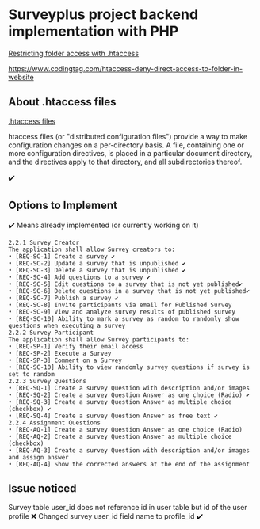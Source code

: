 # Surveyplus project backend implementation with PHP

[Restricting folder access with .htaccess](https://www.itsolutionstuff.com/post/how-to-restrict-access-to-a-folder-with-htaccessexample.html)

https://www.codingtag.com/htaccess-deny-direct-access-to-folder-in-website

## About .htaccess files

[.htaccess files](https://docs.oracle.com/cd/B14099_19/web.1012/q20206/howto/htaccess.html)

htaccess files (or "distributed configuration files") provide a way to make configuration changes on a per-directory basis. A file, containing one or more configuration directives, is placed in a particular document directory, and the directives apply to that directory, and all subdirectories thereof.

✔️


## Options to Implement

✔️ Means already implemented (or currently working on it)

    2.2.1 Survey Creator
    The application shall allow Survey creators to:
    • [REQ-SC-1] Create a survey ✔️
    • [REQ-SC-2] Update a survey that is unpublished ✔️
    • [REQ-SC-3] Delete a survey that is unpublished ✔️
    • [REQ-SC-4] Add questions to a survey ✔️
    • [REQ-SC-5] Edit questions to a survey that is not yet published✔️
    • [REQ-SC-6] Delete questions in a survey that is not yet published✔️
    • [REQ-SC-7] Publish a survey ✔️
    • [REQ-SC-8] Invite participants via email for Published Survey
    • [REQ-SC-9] View and analyze survey results of published survey
    • [REQ-SC-10] Ability to mark a survey as random to randomly show questions when executing a survey
    2.2.2 Survey Participant
    The application shall allow Survey participants to:
    • [REQ-SP-1] Verify their email access
    • [REQ-SP-2] Execute a Survey
    • [REQ-SP-3] Comment on a Survey
    • [REQ-SC-10] Ability to view randomly survey questions if survey is set to random
    2.2.3 Survey Questions
    • [REQ-SQ-1] Create a survey Question with description and/or images
    • [REQ-SQ-2] Create a survey Question Answer as one choice (Radio) ✔️
    • [REQ-SQ-3] Create a survey Question Answer as multiple choice (checkbox) ✔️
    • [REQ-SQ-4] Create a survey Question Answer as free text ✔️
    2.2.4 Assignment Questions
    • [REQ-AQ-1] Create a survey Question Answer as one choice (Radio)
    • [REQ-AQ-2] Create a survey Question Answer as multiple choice (checkbox)
    • [REQ-AQ-3] Create a survey Question with description and/or images and assign answer
    • [REQ-AQ-4] Show the corrected answers at the end of the assignment



## Issue noticed

Survey table user_id does not reference id in user table but id of the user profile ❌
Changed survey user_id field name to profile_id ✔️